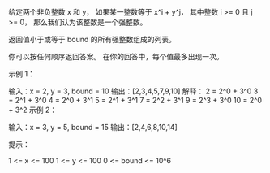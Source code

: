 给定两个非负整数 x 和 y，
如果某一整数等于 x^i + y^j，
其中整数 i >= 0 且 j >= 0，
那么我们认为该整数是一个强整数。

返回值小于或等于 bound 的所有强整数组成的列表。

你可以按任何顺序返回答案。
在你的回答中，每个值最多出现一次。

 

示例 1：

输入：x = 2, y = 3, bound = 10
输出：[2,3,4,5,7,9,10]
解释： 
2 = 2^0 + 3^0
3 = 2^1 + 3^0
4 = 2^0 + 3^1
5 = 2^1 + 3^1
7 = 2^2 + 3^1
9 = 2^3 + 3^0
10 = 2^0 + 3^2
示例 2：

输入：x = 3, y = 5, bound = 15
输出：[2,4,6,8,10,14]
 

提示：

1 <= x <= 100
1 <= y <= 100
0 <= bound <= 10^6